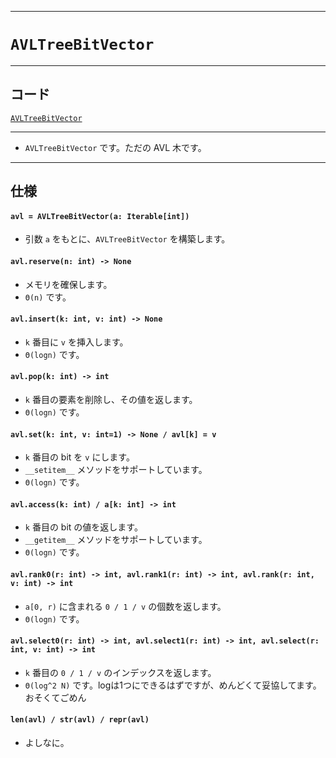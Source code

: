 ___

# `AVLTreeBitVector`

___

## コード
[`AVLTreeBitVector`](https://github.com/titanium-22/Library_py/tree/main/DataStructures/BitVector/AVLTreeBitVector.py)

___

- `AVLTreeBitVector` です。ただの AVL 木です。

___

## 仕様

#### `avl = AVLTreeBitVector(a: Iterable[int])`
- 引数 `a` をもとに、`AVLTreeBitVector` を構築します。

#### `avl.reserve(n: int) -> None`
- メモリを確保します。
- `Θ(n)` です。

#### `avl.insert(k: int, v: int) -> None`
- `k` 番目に `v` を挿入します。
- `Θ(logn)` です。

#### `avl.pop(k: int) -> int`
- `k` 番目の要素を削除し、その値を返します。
- `Θ(logn)` です。

#### `avl.set(k: int, v: int=1) -> None / avl[k] = v`
- `k` 番目の bit を `v` にします。
- `__setitem__` メソッドをサポートしています。
- `Θ(logn)` です。

#### `avl.access(k: int) / a[k: int] -> int`
- `k` 番目の bit の値を返します。
- `__getitem__` メソッドをサポートしています。
- `Θ(logn)` です。

#### `avl.rank0(r: int) -> int, avl.rank1(r: int) -> int, avl.rank(r: int, v: int) -> int`
- `a[0, r)` に含まれる `0 / 1 / v` の個数を返します。
- `Θ(logn)` です。

#### `avl.select0(r: int) -> int, avl.select1(r: int) -> int, avl.select(r: int, v: int) -> int`
- `k` 番目の `0 / 1 / v` のインデックスを返します。
- `Θ(log^2 N)` です。logは1つにできるはずですが、めんどくて妥協してます。おそくてごめん

#### `len(avl) / str(avl) / repr(avl)`
- よしなに。
